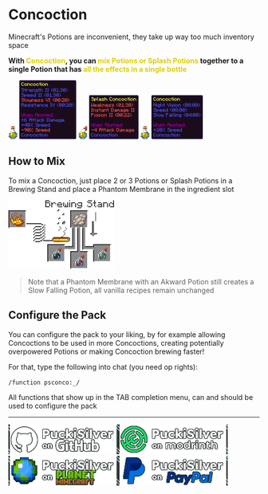 # Concoction

Minecraft's Potions are inconvenient, they take up way too much inventory space

**With <font color="#DCCE00">Concoction</font>, you can <font color="#DCCE00">mix Potions or Splash Potions</font> together to a single Potion that has <font color="#DCCE00">all the effects in a single bottle</font>**

![Concoction Item](https://raw.githubusercontent.com/ps-dps/Concoction/main/images/concoction_item.png)
![Fighting Concoction](https://raw.githubusercontent.com/ps-dps/Concoction/main/images/fighting_concoction.png)
![Splash Concoction Item](https://raw.githubusercontent.com/ps-dps/Concoction/main/images/splash_concoction_item.png)
![Bomb Concoction](https://raw.githubusercontent.com/ps-dps/Concoction/main/images/bomb_concoction.png)
![Concoction Item](https://raw.githubusercontent.com/ps-dps/Concoction/main/images/concoction_item.png)
![Traversal Concoction](https://raw.githubusercontent.com/ps-dps/Concoction/main/images/traversal_concoction.png)

## How to Mix
To mix a Concoction, just place 2 or 3 Potions or Splash Potions in a Brewing Stand and place a Phantom Membrane in the ingredient slot

![Brewing](https://raw.githubusercontent.com/ps-dps/Concoction/main/images/brewing.png)

> Note that a Phantom Membrane with an Akward Potion still creates a Slow Falling Potion, all vanilla recipes remain unchanged

## Configure the Pack

You can configure the pack to your liking, by for example allowing Concoctions to be used in more Concoctions, creating potentially overpowered Potions or making Concoction brewing faster!

For that, type the following into chat (you need op rights):
```
/function psconco:_/
```
All functions that show up in the TAB completion menu, can and should be used to configure the pack

---
[![PuckiSilver on GitHub](https://raw.githubusercontent.com/PuckiSilver/static-files/main/link_logos/GitHub.png)](https://github.com/PuckiSilver)[![PuckiSilver on modrinth](https://raw.githubusercontent.com/PuckiSilver/static-files/main/link_logos/modrinth.png)](https://modrinth.com/user/PuckiSilver)[![PuckiSilver on PlanetMinecraft](https://raw.githubusercontent.com/PuckiSilver/static-files/main/link_logos/PlanetMinecraft.png)](https://planetminecraft.com/m/PuckiSilver)[![PuckiSilver on PayPal](https://raw.githubusercontent.com/PuckiSilver/static-files/main/link_logos/PayPal.png)](https://paypal.me/puckisilver)
